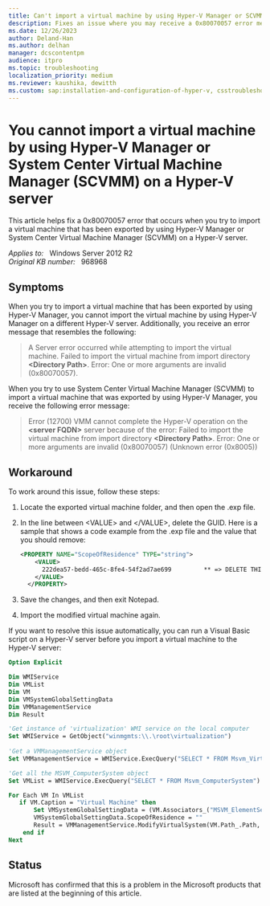 ```yaml
---
title: Can't import a virtual machine by using Hyper-V Manager or SCVMM on a Hyper-V server
description: Fixes an issue where you may receive a 0x80070057 error message when you import a virtual machine on a Hyper-V server.
ms.date: 12/26/2023
author: Deland-Han
ms.author: delhan
manager: dcscontentpm
audience: itpro
ms.topic: troubleshooting
localization_priority: medium
ms.reviewer: kaushika, dewitth
ms.custom: sap:installation-and-configuration-of-hyper-v, csstroubleshoot
---
```

# You cannot import a virtual machine by using Hyper-V Manager or System Center Virtual Machine Manager (SCVMM) on a Hyper-V server

This article helps fix a 0x80070057 error that occurs when you try to import a virtual machine that has been exported by using Hyper-V Manager or System Center Virtual Machine Manager (SCVMM) on a Hyper-V server.

_Applies to:_ &nbsp; Windows Server 2012 R2  
_Original KB number:_ &nbsp; 968968

## Symptoms

When you try to import a virtual machine that has been exported by using Hyper-V Manager, you cannot import the virtual machine by using Hyper-V Manager on a different Hyper-V server. Additionally, you receive an error message that resembles the following:

> A Server error occurred while attempting to import the virtual machine. Failed to import the virtual machine from import directory **\<Directory Path>**. Error: One or more arguments are invalid (0x80070057).

When you try to use System Center Virtual Machine Manager (SCVMM) to import a virtual machine that was exported by using Hyper-V Manager, you receive the following error message:

> Error (12700) VMM cannot complete the Hyper-V operation on the **\<server FQDN>** server because of the error: Failed to import the virtual machine from import directory **\<Directory Path>**. Error: One or more arguments are invalid (0x80070057) (Unknown error (0x8005))

## Workaround

To work around this issue, follow these steps:

1. Locate the exported virtual machine folder, and then open the .exp file.
2. In the line between \<VALUE> and \</VALUE>, delete the GUID. Here is a sample that shows a code example from the .exp file and the value that you should remove:

    ```xml
    <PROPERTY NAME="ScopeOfResidence" TYPE="string">
        <VALUE>
          222dea57-bedd-465c-8fe4-54f2ad7ae699         ** => DELETE THIS GUID**
        </VALUE>
      </PROPERTY>
    ```

3. Save the changes, and then exit Notepad.
4. Import the modified virtual machine again.

If you want to resolve this issue automatically, you can run a Visual Basic script on a Hyper-V server before you import a virtual machine to the Hyper-V server:

```vb
Option Explicit

Dim WMIService
Dim VMList
Dim VM
Dim VMSystemGlobalSettingData
Dim VMManagementService
Dim Result

'Get instance of 'virtualization' WMI service on the local computer
Set WMIService = GetObject("winmgmts:\\.\root\virtualization")
  
'Get a VMManagementService object
Set VMManagementService = WMIService.ExecQuery("SELECT * FROM Msvm_VirtualSystemManagementService").ItemIndex(0)

'Get all the MSVM_ComputerSystem object
Set VMList = WMIService.ExecQuery("SELECT * FROM Msvm_ComputerSystem")

For Each VM In VMList
   if VM.Caption = "Virtual Machine" then
       Set VMSystemGlobalSettingData = (VM.Associators_("MSVM_ElementSettingData", "Msvm_VirtualSystemGlobalSettingData")).ItemIndex(0)
       VMSystemGlobalSettingData.ScopeOfResidence = ""  
       Result = VMManagementService.ModifyVirtualSystem(VM.Path_.Path, VMSystemGlobalSettingData.GetText_(1))
    end if
Next  
```

## Status

Microsoft has confirmed that this is a problem in the Microsoft products that are listed at the beginning of this article.
